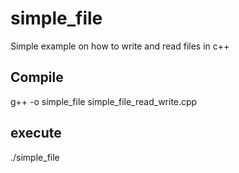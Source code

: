# simple_file
Simple example on how to write and read files in c++

## Compile
g++ -o simple_file simple_file_read_write.cpp

## execute
./simple_file

